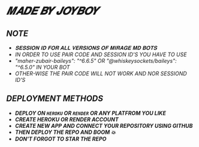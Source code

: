 # *𝑴𝑨𝑫𝑬 𝑩𝒀 𝑱𝑶𝒀𝑩𝑶𝒀*


## *NOTE*
- *𝐒𝐄𝐒𝐒𝐈𝐎𝐍 𝐈𝐃 𝐅𝐎𝐑 𝐀𝐋𝐋 𝐕𝐄𝐑𝐒𝐈𝐎𝐍𝐒 𝐎𝐅 𝐌𝐈𝐑𝐀𝐆𝐄 𝐌𝐃 𝐁𝐎𝐓𝐒*
- *IN ORDER TO USE PAIR CODE AND SESSION ID'S YOU HAVE TO USE*
- *"maher-zubair-baileys": "^6.6.5" OR "@whiskeysockets/baileys": "^6.5.0" IN YOUR BOT*
- *OTHER-WISE THE PAIR CODE WILL NOT WORK AND NOR SESSIOND ID'S*


## *DEPLOYMENT METHODS*
- ***DEPLOY ON `HEROKU` OR `RENDER` OR ANY PLATFROM YOU LIKE***
- ***CREATE HEROKU OR RENDER ACCOUNT***
- ***CREATE NEW APP AND CONNECT YOUR REPOSITORY USING GITHUB***
- ***THEN DEPLOY THE REPO AND BOOM 💥***
- ***DON'T FORGOT TO STAR THE REPO***
